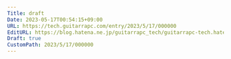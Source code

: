 ```yaml
---
Title: draft
Date: 2023-05-17T00:54:15+09:00
URL: https://tech.guitarrapc.com/entry/2023/5/17/000000
EditURL: https://blog.hatena.ne.jp/guitarrapc_tech/guitarrapc-tech.hatenablog.com/atom/entry/4207575160649504832
Draft: true
CustomPath: 2023/5/17/000000
---
```



